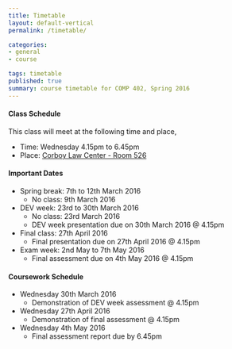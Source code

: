 ```yaml
---
title: Timetable
layout: default-vertical
permalink: /timetable/

categories:
- general
- course

tags: timetable
published: true
summary: course timetable for COMP 402, Spring 2016
---
```


#### Class Schedule

This class will meet at the following time and place,

* Time: Wednesday 4.15pm to 6.45pm
* Place: [Corboy Law Center - Room 526](http://www.luc.edu/media/lucedu/wtc.pdf)

#### Important Dates

* Spring break: 7th to 12th March 2016
	* No class: 9th March 2016
* DEV week: 23rd to 30th March 2016
  * No class: 23rd March 2016
  * DEV week presentation due on 30th March 2016 @ 4.15pm
* Final class: 27th April 2016
  * Final presentation due on 27th April 2016 @ 4.15pm
* Exam week: 2nd May to 7th May 2016
	* Final assessment due on 4th May 2016 @ 4.15pm

#### Coursework Schedule

* Wednesday 30th March 2016
  * Demonstration of DEV week assessment @ 4.15pm
* Wednesday 27th April 2016
  * Demonstration of final assessment @ 4.15pm
* Wednesday 4th May 2016
  * Final assessment report due by 6.45pm
